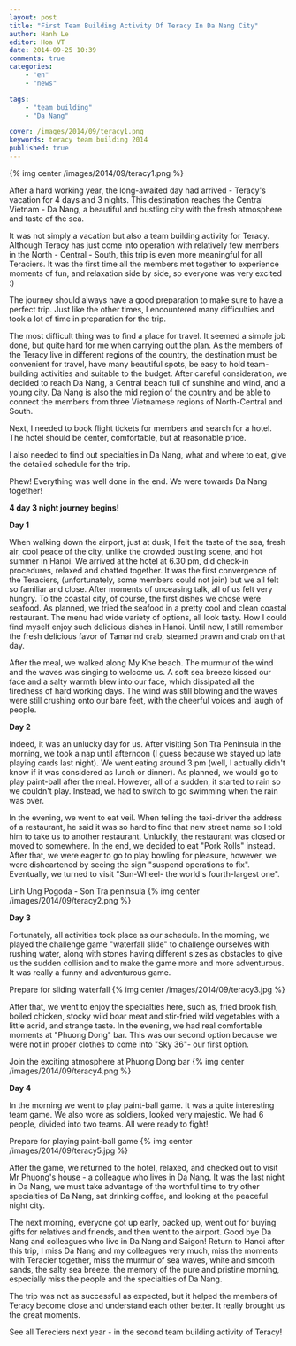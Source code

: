 ```yaml
---
layout: post
title: "First Team Building Activity Of Teracy In Da Nang City"
author: Hanh Le
editor: Hoa VT
date: 2014-09-25 10:39
comments: true
categories:
    - "en"
    - "news"

tags:
    - "team building"
    - "Da Nang"

cover: /images/2014/09/teracy1.png
keywords: teracy team building 2014
published: true
---
```

{% img center /images/2014/09/teracy1.png %}

After a hard working year, the long-awaited day had arrived - Teracy's vacation for 4 days and 3 nights.
This destination reaches the Central Vietnam - Da Nang, a beautiful and bustling city with the fresh
atmosphere and taste of the sea.

It was not simply a vacation but also a team building activity for Teracy. Although Teracy has just
come into operation with relatively few members in the North - Central - South, this trip is even
more meaningful for all Teraciers. It was the first time all the members met together to experience
moments of fun, and relaxation side by side, so everyone was very excited :)

<!-- more -->

The journey should always have a good preparation to make sure to have a perfect trip. Just like the
other times, I encountered many difficulties and took a lot of time in preparation for the trip.

The most difficult thing was to find a place for travel. It seemed a simple job done, but quite hard
for me when carrying out the plan. As the members of the Teracy live in different regions of the country,
the destination must be convenient for travel, have many beautiful spots, be easy to hold team-building
activities and suitable to the budget. After careful consideration, we decided to reach Da Nang, a
Central beach full of sunshine and wind, and a young city. Da Nang is also the mid region of the
country and be able to connect the members from three Vietnamese regions of North-Central and South.

Next, I needed to book flight tickets for members and search for a hotel. The hotel should be center,
comfortable, but at reasonable price.

I also needed to find out specialties in Da Nang, what and where to eat, give the detailed schedule
for the trip.

Phew!  Everything was well done in the end. We were towards Da Nang together!

**4 day 3 night journey begins!**

**Day 1**

When walking down the airport, just at dusk, I felt the taste of the sea, fresh air, cool
peace of the city, unlike the crowded bustling scene, and hot summer in Hanoi. We
arrived at the hotel at 6.30 pm, did check-in procedures, relaxed and chatted together.
It was the first convergence of the Teraciers, (unfortunately, some members could not join) but we all
felt so familiar and close. After moments of unceasing talk, all of us felt very hungry. To the coastal
city, of course, the first dishes we chose were seafood. As planned, we tried the seafood in a pretty
cool and clean coastal restaurant. The menu had wide variety of options, all look tasty. How I could
find myself enjoy such delicious dishes in Hanoi. Until now, I still remember the fresh delicious
favor of Tamarind crab, steamed prawn and crab on that day.

After the meal, we walked along My Khe beach. The murmur of the wind and the waves was singing to
welcome us. A soft sea breeze kissed our face and a salty warmth blew into our face, which dissipated
all the tiredness of hard working days. The wind was still blowing and the waves were still crushing
onto our bare feet, with the cheerful voices and laugh of people.

**Day 2**

Indeed, it was an unlucky day for us. After visiting Son Tra Peninsula in the morning, we took a nap
until afternoon (I guess because we stayed up late playing cards last night). We went eating around
3 pm (well, I actually didn't know if it was considered as lunch or dinner). As planned, we would go
to play paint-ball after the meal. However, all of a sudden, it started to rain so we couldn't play.
Instead, we had to switch to go swimming when the rain was over.

In the evening, we went to eat veil. When telling the taxi-driver the address of a restaurant, he
said it was so hard to find that new street name so I told him to take us to another restaurant. Unluckily,
the restaurant was closed or moved to somewhere. In the end, we decided to eat "Pork Rolls" instead.
After that, we were eager to go to play bowling for pleasure, however, we were disheartened by seeing
the sign "suspend operations to fix". Eventually, we turned to visit "Sun-Wheel- the world's
fourth-largest one".

Linh Ung Pogoda - Son Tra peninsula {% img center /images/2014/09/teracy2.png %}

**Day 3**

Fortunately, all activities took place as our schedule. In the morning, we played the
challenge game "waterfall slide" to challenge ourselves with rushing water, along with stones having
different sizes as obstacles to give us the sudden collision and to make the game more and more
adventurous. It was really a funny and adventurous game.

Prepare for sliding waterfall {% img center /images/2014/09/teracy3.jpg %}

After that, we went to enjoy the specialties here, such as, fried brook fish, boiled chicken, stocky
wild boar meat and stir-fried wild vegetables with a little acrid, and strange taste. In the evening,
we had real comfortable moments at "Phuong Dong" bar. This was our second option because we were not
in proper clothes to come into "Sky 36"- our first option.

Join the exciting atmosphere at Phuong Dong bar {% img center /images/2014/09/teracy4.png %}

**Day 4**

In the morning we went to play paint-ball game. It was a quite interesting team game. We also wore as
soldiers, looked very majestic. We had 6 people, divided into two teams. All were ready to fight!

Prepare for playing paint-ball game {% img center /images/2014/09/teracy5.jpg %}

After the game, we returned to the hotel, relaxed, and checked out to visit Mr Phuong's house - a
colleague who lives in Da Nang. It was the last night in Da Nang, we must take advantage of the worthful
time to try other specialties of Da Nang, sat drinking coffee, and looking at the peaceful night
city.

The next morning, everyone got up early, packed up, went out for buying gifts for relatives and friends,
and then went to the airport. Good bye Da Nang and colleagues who live in Da Nang and Saigon!
Return to Hanoi after this trip, I miss Da Nang and my colleagues very much, miss the moments
with Teracier together, miss the murmur of sea waves, white and smooth sands,
the salty sea breeze, the memory of the pure and pristine morning, especially miss the people and the
specialties of Da Nang.

The trip was not as successful as expected, but it helped the members of Teracy become close and
understand each other better. It really brought us the great moments.

See all Tereciers next year - in the second team building activity of Teracy!

